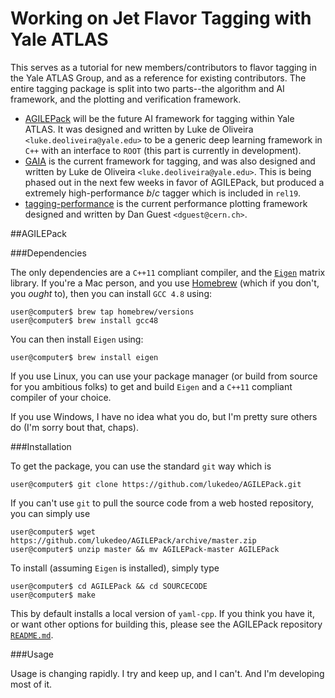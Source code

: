 Working on Jet Flavor Tagging with Yale ATLAS
=========

This serves as a tutorial for new members/contributors to flavor tagging in the Yale ATLAS Group, and as a reference for existing contributors. The entire tagging package is split into two parts--the algorithm and AI framework, and the plotting and verification framework. 
- [AGILEPack](https://github.com/lukedeo/AGILEPack) will be the future AI framework for tagging within Yale ATLAS. It was designed and written by Luke de Oliveira `<luke.deoliveira@yale.edu>` to be a generic deep learning framework in `C++` with an interface to `ROOT` (this part is currently in development).
- [GAIA](https://github.com/lukedeo/GAIA) is the current framework for tagging, and was also designed and written by Luke de Oliveira `<luke.deoliveira@yale.edu>`. This is being phased out in the next few weeks in favor of AGILEPack, but produced a extremely high-performance *b*/*c* tagger which is included in `rel19`. 
- [tagging-performance](https://github.com/dguest/tagging-performance) is the current performance plotting framework designed and written by Dan Guest `<dguest@cern.ch>`.

##AGILEPack

###Dependencies

The only dependencies are a `C++11` compliant compiler, and the [`Eigen`](http://eigen.tuxfamily.org/) matrix library. If you're a Mac person, and you use [Homebrew](http://brew.sh) (which if you don't, you *ought* to), then you can install `GCC 4.8` using:

```
user@computer$ brew tap homebrew/versions
user@computer$ brew install gcc48
```
You can then install `Eigen` using:

```
user@computer$ brew install eigen
```

If you use Linux, you can use your package manager (or build from source for you ambitious folks) to get and build `Eigen` and a `C++11` compliant compiler of your choice. 

If you use Windows, I have no idea what you do, but I'm pretty sure others do (I'm sorry bout that, chaps).

###Installation

To get the package, you can use the standard `git` way which is
```
user@computer$ git clone https://github.com/lukedeo/AGILEPack.git
```

If you can't use `git` to pull the source code from a web hosted repository, you can simply use

```
user@computer$ wget https://github.com/lukedeo/AGILEPack/archive/master.zip
user@computer$ unzip master && mv AGILEPack-master AGILEPack
```
To install (assuming `Eigen` is installed), simply type
```
user@computer$ cd AGILEPack && cd SOURCECODE
user@computer$ make
```

This by default installs a local version of `yaml-cpp`. If you think you have it, or want other options for building this, please see the AGILEPack repository [`README.md`](https://github.com/lukedeo/AGILEPack/blob/master/README.md).

###Usage

Usage is changing rapidly. I try and keep up, and I can't. And I'm developing most of it.



